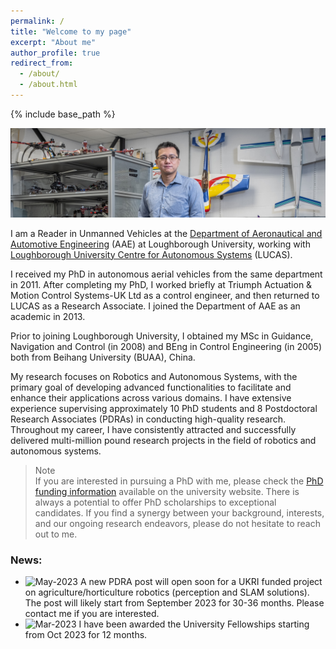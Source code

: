 ```yaml
---
permalink: /
title: "Welcome to my page"
excerpt: "About me"
author_profile: true
redirect_from: 
  - /about/
  - /about.html
---
```


{% include base_path %}


![image](/images/D5286-03.jpg)

I am a Reader in Unmanned Vehicles at the [Department of Aeronautical and Automotive Engineering](https://www.lboro.ac.uk/departments/aae/) (AAE) at Loughborough University, working with [Loughborough University Centre for Autonomous Systems](https://sites.google.com/a/lucasresearch.co.uk/lucas-research/home) (LUCAS).

I received my PhD in autonomous aerial vehicles from the same department in 2011. After completing my PhD,  I worked briefly at Triumph Actuation & Motion Control Systems-UK Ltd as a control engineer, and then returned to LUCAS as a Research Associate. I joined the Department of AAE as an academic in 2013. 

Prior to joining Loughborough University, I obtained my MSc in Guidance, Navigation and Control (in 2008) and BEng in Control Engineering (in 2005) both from Beihang University (BUAA), China. 

My research focuses on Robotics and Autonomous Systems, with the primary goal of developing advanced functionalities to facilitate and enhance their applications across various domains. I have extensive experience supervising approximately 10 PhD students and 8 Postdoctoral Research Associates (PDRAs) in conducting high-quality research. Throughout my career, I have consistently attracted and successfully delivered multi-million pound research projects in the field of robotics and autonomous systems.

<i class="fa fa-circle-exclamation"></i>

<i class="fa fa-envelope"></i>

> <i class="fa-regular fa-circle-exclamation"></i> Note <br>
> If you are interested in pursuing a PhD with me, please check the [PhD funding information](https://www.lboro.ac.uk/study/postgraduate/fees-funding/research-degree-funding/) available on the university website. There is always a potential to offer PhD scholarships to exceptional candidates. If you find a synergy between your background, interests, and our ongoing research endeavors, please do not hesitate to reach out to me. 

[//]: # (* Application domain: Smart farming, CBRN defence, Infrastructure inspection, Intelligent mobility)


### News: 
- <img src="https://img.shields.io/badge/May-2023-lightgrey" alt = "May-2023" align="top"> A new PDRA post will open soon for a UKRI funded project on agriculture/horticulture robotics (perception and SLAM solutions). The post will likely start from September 2023 for 30-36 months. Please contact me if you are interested. 
- <img src="https://img.shields.io/badge/Mar-2023-lightgrey" alt = "Mar-2023" align="top"> I have been awarded the University Fellowships starting from Oct 2023 for 12 months.

